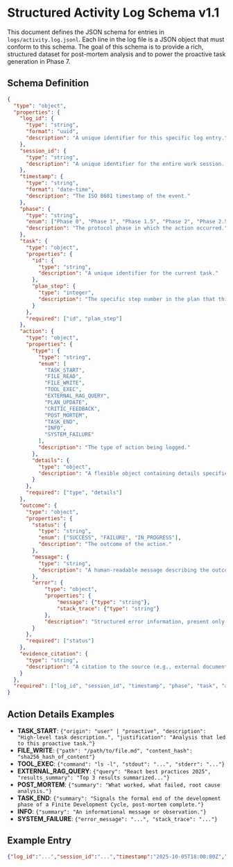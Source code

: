 # Structured Activity Log Schema v1.1

This document defines the JSON schema for entries in `logs/activity.log.jsonl`. Each line in the log file is a JSON object that must conform to this schema. The goal of this schema is to provide a rich, structured dataset for post-mortem analysis and to power the proactive task generation in Phase 7.

## Schema Definition

```json
{
  "type": "object",
  "properties": {
    "log_id": {
      "type": "string",
      "format": "uuid",
      "description": "A unique identifier for this specific log entry."
    },
    "session_id": {
      "type": "string",
      "description": "A unique identifier for the entire work session. Allows grouping of all logs for a single session."
    },
    "timestamp": {
      "type": "string",
      "format": "date-time",
      "description": "The ISO 8601 timestamp of the event."
    },
    "phase": {
      "type": "string",
      "enum": ["Phase 0", "Phase 1", "Phase 1.5", "Phase 2", "Phase 2.5", "Phase 3", "Phase 4", "Phase 5", "Phase 6", "Phase 7", "Phase 8"],
      "description": "The protocol phase in which the action occurred."
    },
    "task": {
      "type": "object",
      "properties": {
        "id": {
          "type": "string",
          "description": "A unique identifier for the current task."
        },
        "plan_step": {
          "type": "integer",
          "description": "The specific step number in the plan that this action corresponds to."
        }
      },
      "required": ["id", "plan_step"]
    },
    "action": {
      "type": "object",
      "properties": {
        "type": {
          "type": "string",
          "enum": [
            "TASK_START",
            "FILE_READ",
            "FILE_WRITE",
            "TOOL_EXEC",
            "EXTERNAL_RAG_QUERY",
            "PLAN_UPDATE",
            "CRITIC_FEEDBACK",
            "POST_MORTEM",
            "TASK_END",
            "INFO",
            "SYSTEM_FAILURE"
          ],
          "description": "The type of action being logged."
        },
        "details": {
          "type": "object",
          "description": "A flexible object containing details specific to the action type. See 'Action Details Examples' for best practices."
        }
      },
      "required": ["type", "details"]
    },
    "outcome": {
      "type": "object",
      "properties": {
        "status": {
          "type": "string",
          "enum": ["SUCCESS", "FAILURE", "IN_PROGRESS"],
          "description": "The outcome of the action."
        },
        "message": {
          "type": "string",
          "description": "A human-readable message describing the outcome."
        },
        "error": {
            "type": "object",
            "properties": {
                "message": {"type": "string"},
                "stack_trace": {"type": "string"}
            },
            "description": "Structured error information, present only on FAILURE."
        }
      },
      "required": ["status"]
    },
    "evidence_citation": {
      "type": "string",
      "description": "A citation to the source (e.g., external documentation, internal artifact) that justifies the action, as per protocol."
    }
  },
  "required": ["log_id", "session_id", "timestamp", "phase", "task", "action", "outcome"]
}
```

## Action Details Examples

- **TASK_START**: `{"origin": "user" | "proactive", "description": "High-level task description.", "justification": "Analysis that led to this proactive task."}`
- **FILE_WRITE**: `{"path": "/path/to/file.md", "content_hash": "sha256_hash_of_content"}`
- **TOOL_EXEC**: `{"command": "ls -l", "stdout": "...", "stderr": "..."}`
- **EXTERNAL_RAG_QUERY**: `{"query": "React best practices 2025", "results_summary": "Top 3 results summarized..."}`
- **POST_MORTEM**: `{"summary": "What worked, what failed, root cause analysis."}`
- **TASK_END**: `{"summary": "Signals the formal end of the development phase of a Finite Development Cycle, post-mortem complete."}`
- **INFO**: `{"summary": "An informational message or observation."}`
- **SYSTEM_FAILURE**: `{"error_message": "...", "stack_trace": "..."}`

## Example Entry

```json
{"log_id":"...","session_id":"...","timestamp":"2025-10-05T18:00:00Z","phase":"Phase 2","task":{"id":"improve-logging-01","plan_step":3},"action":{"type":"FILE_WRITE","details":{"path":"LOGGING_SCHEMA.md","content_hash":"..."}},"outcome":{"status":"SUCCESS","message":"Updated logging schema to v1.1."},"evidence_citation":"Agent.md, Phase 7 analysis"}
```
